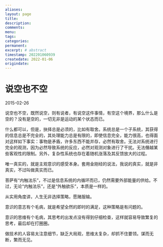 ```yaml
---
aliases:
layout: page
title:
description:
comments:
menu:
tags: 
categories:
permanent: 
excerpt: # abstract
timestamp: 202201060939
createdate: 2022-01-06
origindate: 
---
```

# 说空也不空

2015-02-26  

 说空也不空，既然说空，则有说者，有说空这件事情，有空这个境界，那么什么是空的？没有是空的，一切无非是运动的某个状态而已。

什么都可以，但是，抉择总是必须的，比如有取舍。系统总是一个子系统，其获得的信息总是不完全的，其处理能力总是有限的，即使信息完全，能力很高，也得面对这样如下事实：事物是矛盾，许多东西不能并存，必然有取舍。无法对系统进行完全的观测，因为必然导致系统的反应，必然对观测对象进行了干扰。无法僭越某些客观性的限制。另外，复杂性系统也存在着随机涨落及其反馈放大的过程。

唯一真实的，就是主观意识的感受本身。套用金刚经的说法，我说的真实，就是非真实，不过叫做真实而已。

菩萨有“内触法乐”，不过是信息系统的内循环而已，仍然需要外部能量的供给。不过，无论“内触法乐”，还是“外触欲乐”，本质是一样的。

从实用角度讲，人生无非选择策略，愿赌服输。

意识的意志有个毛病，就是希望全然的即时的满足，这种策略是有问题的。

意识的思维有个毛病，其思考的出发点没有得到仔细检查，这样就容易导致繁复的思考，最后却在打圈圈。  

做技术的人容易太注意细节，缺乏大局观，思维太复杂，却抓不住要领。谋而无断，繁而无见。



